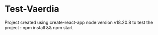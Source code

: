 # Test-Vaerdia

Project created using create-react-app
node version v18.20.8
to test the project : npm install && npm start
